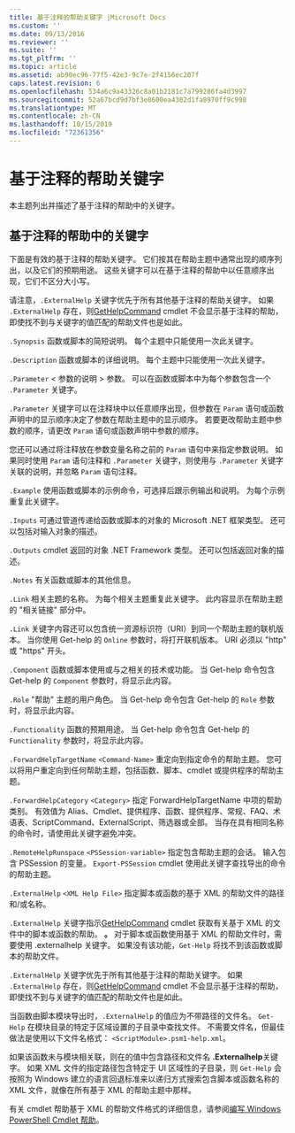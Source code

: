 ```yaml
---
title: 基于注释的帮助关键字 |Microsoft Docs
ms.custom: ''
ms.date: 09/13/2016
ms.reviewer: ''
ms.suite: ''
ms.tgt_pltfrm: ''
ms.topic: article
ms.assetid: ab90ec96-77f5-42e3-9c7e-2f4156ec207f
caps.latest.revision: 6
ms.openlocfilehash: 534a6c9a43326c8a01b2181c7a799286fa4d3997
ms.sourcegitcommit: 52a67bcd9d7bf3e8600ea4302d1fa8970ff9c998
ms.translationtype: MT
ms.contentlocale: zh-CN
ms.lasthandoff: 10/15/2019
ms.locfileid: "72361356"
---
```

# <a name="comment-based-help-keywords"></a>基于注释的帮助关键字

本主题列出并描述了基于注释的帮助中的关键字。

## <a name="keywords-in-comment-based-help"></a>基于注释的帮助中的关键字

下面是有效的基于注释的帮助关键字。 它们按其在帮助主题中通常出现的顺序列出，以及它们的预期用途。 这些关键字可以在基于注释的帮助中以任意顺序出现，它们不区分大小写。

请注意，`.ExternalHelp` 关键字优先于所有其他基于注释的帮助关键字。 如果 `.ExternalHelp` 存在，则[GetHelpCommand](/dotnet/api/Microsoft.PowerShell.Commands.gethelpcommand) cmdlet 不会显示基于注释的帮助，即使找不到与关键字的值匹配的帮助文件也是如此。

`.Synopsis` 函数或脚本的简短说明。 每个主题中只能使用一次此关键字。

`.Description` 函数或脚本的详细说明。 每个主题中只能使用一次此关键字。

`.Parameter` *\<* 参数的说明 > 参数。 可以在函数或脚本中为每个参数包含一个 `.Parameter` 关键字。

`.Parameter` 关键字可以在注释块中以任意顺序出现，但参数在 `Param` 语句或函数声明中的显示顺序决定了参数在帮助主题中的显示顺序。 若要更改帮助主题中参数的顺序，请更改 `Param` 语句或函数声明中参数的顺序。

您还可以通过将注释放在参数变量名称之前的 `Param` 语句中来指定参数说明。 如果同时使用 `Param` 语句注释和 `.Parameter` 关键字，则使用与 `.Parameter` 关键字关联的说明，并忽略 `Param` 语句注释。

`.Example` 使用函数或脚本的示例命令，可选择后跟示例输出和说明。 为每个示例重复此关键字。

`.Inputs` 可通过管道传递给函数或脚本的对象的 Microsoft .NET 框架类型。 还可以包括对输入对象的描述。

`.Outputs` cmdlet 返回的对象 .NET Framework 类型。 还可以包括返回对象的描述。

`.Notes` 有关函数或脚本的其他信息。

`.Link` 相关主题的名称。 为每个相关主题重复此关键字。 此内容显示在帮助主题的 "相关链接" 部分中。

`.Link` 关键字内容还可以包含统一资源标识符（URI）到同一个帮助主题的联机版本。 当你使用 Get-help 的 `Online` 参数时，将打开联机版本。 URI 必须以 "http" 或 "https" 开头。

`.Component` 函数或脚本使用或与之相关的技术或功能。 当 Get-help 命令包含 Get-help 的 `Component` 参数时，将显示此内容。

`.Role` "帮助" 主题的用户角色。 当 Get-help 命令包含 Get-help 的 `Role` 参数时，将显示此内容。

`.Functionality` 函数的预期用途。 当 Get-help 命令包含 Get-help 的 `Functionality` 参数时，将显示此内容。

`.ForwardHelpTargetName` `<Command-Name>` 重定向到指定命令的帮助主题。 您可以将用户重定向到任何帮助主题，包括函数、脚本、cmdlet 或提供程序的帮助主题。

`.ForwardHelpCategory` `<Category>` 指定 ForwardHelpTargetName 中项的帮助类别。 有效值为 Alias、Cmdlet、提供程序、函数、提供程序、常规、FAQ、术语表、ScriptCommand、ExternalScript、筛选器或全部。 当存在具有相同名称的命令时，请使用此关键字避免冲突。

`.RemoteHelpRunspace` `<PSSession-variable>` 指定包含帮助主题的会话。 输入包含 PSSession 的变量。 `Export-PSSession` cmdlet 使用此关键字查找导出的命令的帮助主题。

`.ExternalHelp` `<XML Help File>` 指定脚本或函数的基于 XML 的帮助文件的路径和/或名称。

`.ExternalHelp` 关键字指示[GetHelpCommand](/dotnet/api/Microsoft.PowerShell.Commands.gethelpcommand) cmdlet 获取有关基于 XML 的文件中的脚本或函数的帮助。 **。** 对于脚本或函数使用基于 XML 的帮助文件时，需要使用 .externalhelp 关键字。 如果没有该功能，`Get-Help` 将找不到该函数或脚本的帮助文件。

`.ExternalHelp` 关键字优先于所有其他基于注释的帮助关键字。 如果 `.ExternalHelp` 存在，则[GetHelpCommand](/dotnet/api/Microsoft.PowerShell.Commands.gethelpcommand) cmdlet 不会显示基于注释的帮助，即使找不到与关键字的值匹配的帮助文件也是如此。

当函数由脚本模块导出时，`.ExternalHelp` 的值应为不带路径的文件名。 `Get-Help` 在模块目录的特定于区域设置的子目录中查找文件。 不需要文件名，但最佳做法是使用以下文件名格式： `<ScriptModule>.psm1-help.xml`。

如果该函数未与模块相关联，则在的值中包含路径和文件名 **.Externalhelp**关键字。 如果 XML 文件的指定路径包含特定于 UI 区域性的子目录，则 `Get-Help` 会按照为 Windows 建立的语言回退标准来以递归方式搜索包含脚本或函数名称的 XML 文件，就像在所有基于 XML 的帮助主题中那样。

有关 cmdlet 帮助基于 XML 的帮助文件格式的详细信息，请参阅[编写 Windows PowerShell Cmdlet 帮助](./writing-help-for-windows-powershell-cmdlets.md)。
